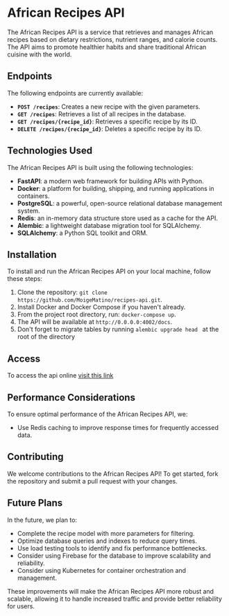 # African Recipes API

The African Recipes API is a service that retrieves and manages African recipes based on dietary restrictions, nutrient ranges, and calorie counts. The API aims to promote healthier habits and share traditional African cuisine with the world.

## Endpoints

The following endpoints are currently available:

- **`POST /recipes`**: Creates a new recipe with the given parameters.
- **`GET /recipes`**: Retrieves a list of all recipes in the database.
- **`GET /recipes/{recipe_id}`**: Retrieves a specific recipe by its ID.
- **`DELETE /recipes/{recipe_id}`**: Deletes a specific recipe by its ID.

## Technologies Used

The African Recipes API is built using the following technologies:

- **FastAPI**: a modern web framework for building APIs with Python.
- **Docker**: a platform for building, shipping, and running applications in containers.
- **PostgreSQL**: a powerful, open-source relational database management system.
- **Redis**: an in-memory data structure store used as a cache for the API.
- **Alembic**: a lightweight database migration tool for SQLAlchemy.
- **SQLAlchemy**: a Python SQL toolkit and ORM.

## Installation

To install and run the African Recipes API on your local machine, follow these steps:

1. Clone the repository: `git clone https://github.com/MoigeMatino/recipes-api.git`.
2. Install Docker and Docker Compose if you haven't already.
3. From the project root directory, run: `docker-compose up`.
4. The API will be available at `http://0.0.0.0:4002/docs`.
5. Don't forget to migrate tables by running `alembic upgrade head
   ` at the root of the directory

## Access
To access the api online [visit this link](http://54.209.15.213/docs)

## Performance Considerations

To ensure optimal performance of the African Recipes API, we:

- Use Redis caching to improve response times for frequently accessed data.

## Contributing

We welcome contributions to the African Recipes API! To get started, fork the repository and submit a pull request with your changes.

## Future Plans

In the future, we plan to:

- Complete the recipe model with more parameters for filtering.
- Optimize database queries and indexes to reduce query times.
- Use load testing tools to identify and fix performance bottlenecks.
- Consider using Firebase for the database to improve scalability and reliability.
- Consider using Kubernetes for container orchestration and management.

These improvements will make the African Recipes API more robust and scalable, allowing it to handle increased traffic and provide better reliability for users.
